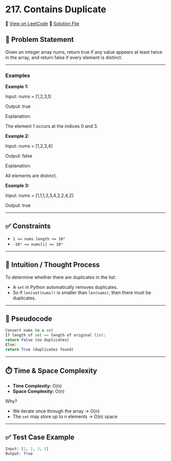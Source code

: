 # 217. Contains Duplicate

🔗 [View on LeetCode](https://leetcode.com/problems/contains-duplicate/)
📄 [Solution File](./contains_duplicate.py)

## 📝 Problem Statement

Given an integer array nums, return true if any value appears at least twice in the array, and return false if every element is distinct.

--- 
### Examples

**Example 1:**

Input: nums = [1,2,3,1]

Output: true

Explanation:

The element 1 occurs at the indices 0 and 3.

**Example 2:**

Input: nums = [1,2,3,4]

Output: false

Explanation:

All elements are distinct.

**Example 3:**

Input: nums = [1,1,1,3,3,4,3,2,4,2]

Output: true

---

## ✅ Constraints

- `1 <= nums.length <= 10⁵`  
- `-10⁹ <= nums[i] <= 10⁹`

---

## 🧠 Intuition / Thought Process

To determine whether there are duplicates in the list:
- A `set` in Python automatically removes duplicates.
- So if `len(set(nums))` is smaller than `len(nums)`, then there must be duplicates.

---

## 🔄 Pseudocode
``` python
Convert nums to a set
If length of set == length of original list:
return False (no duplicates)
Else:
return True (duplicates found)
```
---

## ⏱️ Time & Space Complexity

- **Time Complexity:** O(n)  
- **Space Complexity:** O(n)

Why?
- We iterate once through the array → O(n)
- The `set` may store up to n elements → O(n) space

---

## ✅ Test Case Example

```python
Input: [1, 2, 3, 1]
Output: True
